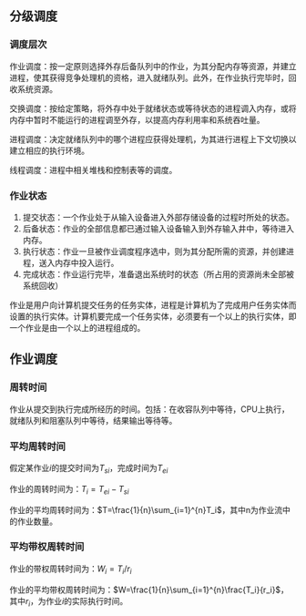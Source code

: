 ## 分级调度

### 调度层次

作业调度：按一定原则选择外存后备队列中的作业，为其分配内存等资源，并建立进程，使其获得竞争处理机的资格，进入就绪队列。此外，在作业执行完毕时，回收系统资源。

交换调度：按给定策略，将外存中处于就绪状态或等待状态的进程调入内存，或将内存中暂时不能运行的进程调至外存，以提高内存利用率和系统吞吐量。

进程调度：决定就绪队列中的哪个进程应获得处理机，为其进行进程上下文切换以建立相应的执行环境。

线程调度：进程中相关堆栈和控制表等的调度。

### 作业状态

1. 提交状态：一个作业处于从输入设备进入外部存储设备的过程时所处的状态。
2. 后备状态：作业的全部信息都已通过输入设备输入到外存输入井中，等待进入内存。
3. 执行状态：作业一旦被作业调度程序选中，则为其分配所需的资源，并创建进程，送入内存中投入运行。
4. 完成状态：作业运行完毕，准备退出系统时的状态（所占用的资源尚未全部被系统回收）

作业是用户向计算机提交任务的任务实体，进程是计算机为了完成用户任务实体而设置的执行实体。计算机要完成一个任务实体，必须要有一个以上的执行实体，即一个作业是由一个以上的进程组成的。

## 作业调度

### 周转时间

作业从提交到执行完成所经历的时间。包括：在收容队列中等待，CPU上执行，就绪队列和阻塞队列中等待，结果输出等待等。

### 平均周转时间

假定某作业$i$的提交时间为$T_{si}$，完成时间为$T_{ei}$

作业的周转时间为：$T_i=T_{ei}-T_{si}$

作业的平均周转时间为：$T=\frac{1}{n}\sum_{i=1}^{n}T_i$，其中n为作业流中的作业数量。

### 平均带权周转时间

作业的带权周转时间为：$W_i=T_i/r_i$

作业的平均带权周转时间为：$W=\frac{1}{n}\sum_{i=1}^{n}\frac{T_i}{r_i}$，其中$r_i$，为作业$i$的实际执行时间。